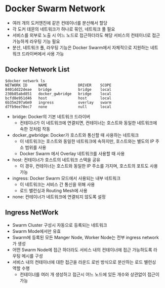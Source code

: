 # Docker Swarm Network
- 여러 개의 도커엔진에 같은 컨테이너를 분산해서 할당
- 각 도커 데몬의 네트워크가 하나로 묶인, 네트워크 풀 필요
- 서비스를 외부로 노출 시 어느 노드로 접근하더라도 해당 서비스의 컨테이너로 접근 가능하게 라우팅 기능 필요
- 분산, 네트워크 풀, 라우팅 기능은 Docker Swarm에서 자체적으로 지원하는 네트워크 드라이버에서 사용 가능

## Docker Network List
```shell
$docker network ls
NETWORK ID     NAME              DRIVER    SCOPE
8401dd22deae   bridge            bridge    local
230b85abd851   docker_gwbridge   bridge    local
bcfd8e951d46   host              host      local
6b35m297a6m9   ingress           overlay   swarm
d7fb9ee70ec7   none              null      local
```
- bridge: Docker의 기본 네트워크 드라이버
  - 컨테이너가 이 네트워크에 연결되면, 컨테이너는 호스트와 동일한 네트워크에 속한 것처럼 작동
- docker_gwbridge: Docker가 호스트와 통신할 때 사용하는 네트워크
  - 이 네트워크는 호스트와 동일한 네트워크에 속하지만, 호스트와는 별도의 IP 주소 범위를 사용
  - Docker Swarm 에서 Overlay 네트워크를 사용할 때 사용
- host: 컨테이너가 호스트의 네트워크 스택을 공유
  - 이 경우, 컨테이너는 호스트와 동일한 IP 주소를 가지며, 호스트의 포트도 사용 가능
- ingress: Docker Swarm 모드에서 사용되는 내부 네트워크
  - 이 네트워크는 서비스 간 통신을 위해 사용
  - 로드 밸런싱과 Routing Mesh에 사용
- none: 컨테이너가 네트워크에 연결되지 않도록 설정

## Ingress NetWork
- Swarm Cluster 구성시 자동으로 등록되는 네트워크
- Swarm Mode에서만 유효
- Swarm에 등록된 모든 Manger Node, Worker Node는 전부 ingress network가 생성
- 어떤 Swarm Node에 접근 하더라도 서비스 내의 컨테이너에 접근 가능하도록 라우팅 메시를 구성
- 서비스 내의 컨테이너에 대한 접근을 라운드 로빈 방식으로 분산하는 로드 밸런싱 역할 수행
  - 컨테이너를 여러 개 생성하고 접근시 어느 노드에 있든 개수와 상관없이 접근이 가능